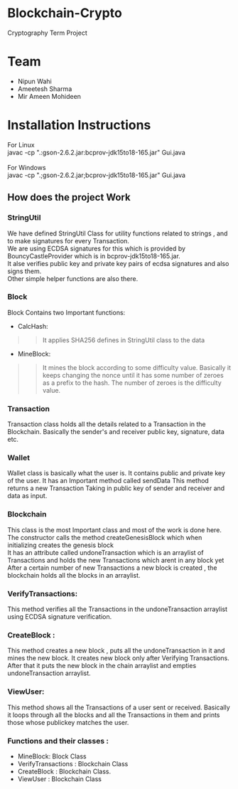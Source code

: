 # Blockchain-Crypto
Cryptography Term Project <br>
# Team
- Nipun Wahi
- Ameetesh Sharma
- Mir Ameen Mohideen

# Installation Instructions
For Linux<br>
javac -cp ".:gson-2.6.2.jar:bcprov-jdk15to18-165.jar" Gui.java <br>
<br>
For Windows <br>
javac -cp ".;gson-2.6.2.jar;bcprov-jdk15to18-165.jar" Gui.java <br>


## How does the project Work
### StringUtil
We have defined StringUtil Class for utility functions related to strings , and to make signatures for every Transaction. <br>
We are using ECDSA signatures for this which is provided by BouncyCastleProvider which is in bcprov-jdk15to18-165.jar. <br>
It alse verifies public key and private key pairs of ecdsa signatures and also signs them. <br>
Other simple helper functions are also there. <br>
### Block
Block Contains two Important functions: <br>
- CalcHash:
>> It applies SHA256 defines in StringUtil class to the data
- MineBlock:
>> It mines the block according to some difficulty value. Basically it keeps changing the nonce until it has some number of zeroes as
a prefix to the hash. The number of zeroes is the difficulty value.
### Transaction
Transaction class holds all the details related to a Transaction in the Blockchain.
Basically the sender's and receiver public key, signature, data etc.

### Wallet
Wallet class is basically what the user is. It contains public and private key of the user.
It has an Important method called sendData
This method returns a new Transaction Taking in public key of sender and receiver and data as input.

### Blockchain
This class is the most Important class and most of the work is done here. <br>
The constructor calls the method createGenesisBlock which when initializing creates the genesis block <br>
It has an attribute called undoneTransaction which is an arraylist of Transactions and holds the new
Transactions which arent in any block yet <br>
After a certain number of new Transactions a new block is created , the blockchain holds all the blocks in
an arraylist. <br>

### VerifyTransactions:
This method verifies all the Transactions in the undoneTransaction arraylist using ECDSA signature
verification. <br>
### CreateBlock :
This method creates a new block , puts all the undoneTransaction in it and mines the new block. It
creates new block only after Verifying Transactions.<br>
After that it puts the new block in the chain arraylist and empties undoneTransaction arraylist. <br>
### ViewUser:
This method shows all the Transactions of a user sent or received. Basically it loops through all the
blocks and all the Transactions in them
and prints those whose publickey matches the user.


### Functions and their classes :
- MineBlock: Block Class
- VerifyTransactions : Blockchain Class
- CreateBlock : Blockchain Class.
- ViewUser : Blockchain Class
